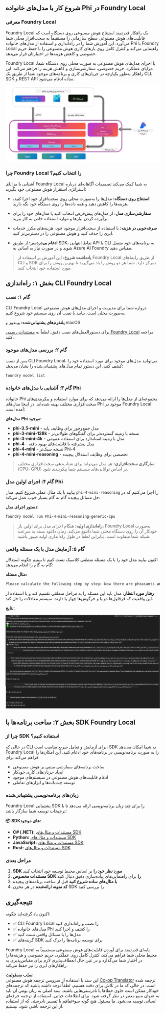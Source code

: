 <!--
CO_OP_TRANSLATOR_METADATA:
{
  "original_hash": "52973a5680a65a810aa80b7036afd31f",
  "translation_date": "2025-06-27T13:32:24+00:00",
  "source_file": "md/01.Introduction/02/07.FoundryLocal.md",
  "language_code": "fa"
}
-->
## شروع کار با مدل‌های خانواده Phi در Foundry Local

### معرفی Foundry Local

Foundry Local یک راهکار قدرتمند استنتاج هوش مصنوعی روی دستگاه است که قابلیت‌های هوش مصنوعی سطح سازمانی را مستقیماً به سخت‌افزار محلی شما می‌آورد. این آموزش شما را در راه‌اندازی و استفاده از مدل‌های خانواده Phi با Foundry Local راهنمایی می‌کند و کنترل کامل روی بارهای کاری هوش مصنوعی را با حفظ حریم خصوصی و کاهش هزینه‌ها در اختیارتان قرار می‌دهد.

Foundry Local با اجرای مدل‌های هوش مصنوعی به صورت محلی روی دستگاه شما، مزایای عملکرد، حریم خصوصی، سفارشی‌سازی و کاهش هزینه را فراهم می‌کند. این راهکار به‌طور یکپارچه در جریان‌های کاری و برنامه‌های موجود شما از طریق یک CLI، SDK و REST API ساده ادغام می‌شود.

![arch](../../../../../translated_images/foundry-local-arch.8823e321dd8258d7d68815ddb0153503587142ff32e6997041c7cf0c9df24b49.fa.png)

### چرا Foundry Local را انتخاب کنیم؟

آشنایی با مزایای Foundry Local به شما کمک می‌کند تصمیمات آگاهانه‌ای درباره استراتژی استقرار هوش مصنوعی خود بگیرید:

- **استنتاج روی دستگاه:** مدل‌ها را به‌صورت محلی روی سخت‌افزار خود اجرا کنید، هزینه‌ها را کاهش دهید و همه داده‌ها را روی دستگاه خود نگه دارید.

- **سفارشی‌سازی مدل:** از مدل‌های پیش‌فرض انتخاب کنید یا مدل‌های خود را برای برآورده کردن نیازها و موارد استفاده خاص به کار ببرید.

- **صرفه‌جویی در هزینه:** با استفاده از سخت‌افزار موجود خود، هزینه‌های مکرر خدمات ابری را حذف کنید و هوش مصنوعی را در دسترس‌تر کنید.

- **ادغام بی‌دردسر:** از طریق SDK، نقاط انتهایی API یا CLI به برنامه‌های خود متصل شوید و در صورت نیاز به آسانی به Azure AI Foundry مقیاس دهید.

> **یادداشت شروع:** این آموزش بر استفاده از Foundry Local از طریق رابط‌های CLI و SDK تمرکز دارد. شما هر دو روش را یاد می‌گیرید تا بهترین روش را برای مورد استفاده خود انتخاب کنید.

## بخش ۱: راه‌اندازی CLI Foundry Local

### گام ۱: نصب

CLI Foundry Local دروازه شما برای مدیریت و اجرای مدل‌های هوش مصنوعی به‌صورت محلی است. بیایید با نصب آن روی سیستم خود شروع کنیم.

**پلتفرم‌های پشتیبانی‌شده:** ویندوز و macOS

برای دستورالعمل‌های نصب دقیق، لطفاً به [مستندات رسمی Foundry Local](https://github.com/microsoft/Foundry-Local/blob/main/README.md) مراجعه کنید.

### گام ۲: بررسی مدل‌های موجود

پس از نصب CLI Foundry Local، می‌توانید مدل‌های موجود برای مورد استفاده خود را کشف کنید. این دستور تمام مدل‌های پشتیبانی‌شده را نشان می‌دهد:

```bash
foundry model list
```

### گام ۳: آشنایی با مدل‌های خانواده Phi

خانواده Phi مجموعه‌ای از مدل‌ها را ارائه می‌دهد که برای موارد استفاده و پیکربندی‌های سخت‌افزاری مختلف بهینه شده‌اند. در اینجا مدل‌های Phi موجود در Foundry Local آمده است:

**مدل‌های Phi موجود:**

- **phi-3.5-mini** - مدل جمع‌وجور برای وظایف پایه  
- **phi-3-mini-128k** - نسخه با زمینه گسترده‌تر برای گفتگوهای طولانی‌تر  
- **phi-3-mini-4k** - مدل با زمینه استاندارد برای استفاده عمومی  
- **phi-4** - مدل پیشرفته با قابلیت‌های بهبود یافته  
- **phi-4-mini** - نسخه سبک‌تر Phi-4  
- **phi-4-mini-reasoning** - تخصصی برای وظایف استدلال پیچیده

> **سازگاری سخت‌افزاری:** هر مدل می‌تواند برای شتاب‌دهی سخت‌افزاری مختلف (CPU، GPU) بر اساس توانایی‌های سیستم شما پیکربندی شود.

### گام ۴: اجرای اولین مدل Phi

بیایید با یک مثال عملی شروع کنیم. مدل `phi-4-mini-reasoning` را اجرا می‌کنیم که در حل مسائل پیچیده گام به گام بسیار خوب عمل می‌کند.

**دستور اجرای مدل:**

```bash
foundry model run Phi-4-mini-reasoning-generic-cpu
```

> **راه‌اندازی اولیه:** هنگام اجرای مدل برای اولین بار، Foundry Local به‌صورت خودکار آن را روی دستگاه محلی شما دانلود می‌کند. زمان دانلود بسته به سرعت شبکه شما متفاوت است، بنابراین لطفاً در طول راه‌اندازی اولیه صبور باشید.

### گام ۵: آزمایش مدل با یک مسئله واقعی

اکنون بیایید مدل خود را با یک مسئله منطقی کلاسیک تست کنیم تا ببینیم چگونه استدلال گام به گام را انجام می‌دهد:

**مثال مسئله:**

```txt
Please calculate the following step by step: Now there are pheasants and rabbits in the same cage, there are thirty-five heads on top and ninety-four legs on the bottom, how many pheasants and rabbits are there?
```

**رفتار مورد انتظار:** مدل باید این مسئله را به مراحل منطقی تقسیم کند و با استفاده از این واقعیت که قرقاول‌ها دو پا و خرگوش‌ها چهار پا دارند، سیستم معادلات را حل کند.

**نتایج:**

![cli](../../../../../translated_images/cli.862ec6b55c2b5d916093866d4df99190150d4198fd33ab79e586f9d6f5403089.fa.png)

## بخش ۲: ساخت برنامه‌ها با SDK Foundry Local

### چرا از SDK استفاده کنیم؟

در حالی که CLI برای آزمایش و تعامل سریع مناسب است، SDK به شما امکان می‌دهد Foundry Local را به صورت برنامه‌نویسی در برنامه‌های خود ادغام کنید. این امکان‌ها را فراهم می‌کند برای:

- ساخت برنامه‌های سفارشی مبتنی بر هوش مصنوعی  
- ایجاد جریان‌های کاری خودکار  
- ادغام قابلیت‌های هوش مصنوعی در سیستم‌های موجود  
- توسعه چت‌بات‌ها و ابزارهای تعاملی

### زبان‌های برنامه‌نویسی پشتیبانی‌شده

Foundry Local پشتیبانی SDK را برای چند زبان برنامه‌نویسی ارائه می‌دهد تا با ترجیحات توسعه شما سازگار باشد:

**📦 SDKهای موجود:**

- **C# (.NET):** [مستندات و مثال‌های SDK](https://github.com/microsoft/Foundry-Local/tree/main/sdk/cs)  
- **Python:** [مستندات و مثال‌های SDK](https://github.com/microsoft/Foundry-Local/tree/main/sdk/python)  
- **JavaScript:** [مستندات و مثال‌های SDK](https://github.com/microsoft/Foundry-Local/tree/main/sdk/js)  
- **Rust:** [مستندات و مثال‌های SDK](https://github.com/microsoft/Foundry-Local/tree/main/sdk/rust)

### مراحل بعدی

1. **SDK مورد نظر خود را** بر اساس محیط توسعه خود انتخاب کنید  
2. **مستندات مخصوص SDK را** برای راهنمایی‌های پیاده‌سازی دقیق دنبال کنید  
3. **با مثال‌های ساده شروع کنید** قبل از ساخت برنامه‌های پیچیده  
4. **کد نمونه ارائه‌شده** در هر مخزن SDK را بررسی کنید

## نتیجه‌گیری

اکنون یاد گرفته‌اید چگونه:

- ✅ CLI Foundry Local را نصب و راه‌اندازی کنید  
- ✅ مدل‌های خانواده Phi را کشف و اجرا کنید  
- ✅ مدل‌ها را با مسائل واقعی تست کنید  
- ✅ گزینه‌های SDK برای توسعه برنامه‌ها را درک کنید

Foundry Local پایه‌ای قدرتمند برای آوردن قابلیت‌های هوش مصنوعی مستقیماً به محیط محلی شما فراهم می‌کند، کنترل کامل روی عملکرد، حریم خصوصی و هزینه‌ها را در اختیار شما می‌گذارد و در عین حال انعطاف‌پذیری لازم برای مقیاس‌پذیری به راهکارهای ابری را نیز حفظ می‌کند.

**سلب مسئولیت**:  
این سند با استفاده از سرویس ترجمه هوش مصنوعی [Co-op Translator](https://github.com/Azure/co-op-translator) ترجمه شده است. در حالی که ما در تلاش برای دقت هستیم، لطفاً توجه داشته باشید که ترجمه‌های خودکار ممکن است حاوی خطاها یا نادرستی‌هایی باشند. سند اصلی به زبان بومی آن باید به عنوان منبع معتبر در نظر گرفته شود. برای اطلاعات حیاتی، استفاده از ترجمه حرفه‌ای انسانی توصیه می‌شود. ما مسئول هیچ گونه سوءتفاهم یا تفسیر نادرستی که از استفاده از این ترجمه ناشی شود، نیستیم.